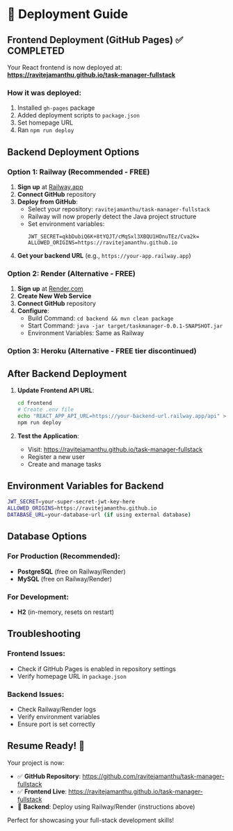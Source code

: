 # 🚀 Deployment Guide

## Frontend Deployment (GitHub Pages) ✅ COMPLETED

Your React frontend is now deployed at:
**https://ravitejamanthu.github.io/task-manager-fullstack**

### How it was deployed:
1. Installed `gh-pages` package
2. Added deployment scripts to `package.json`
3. Set homepage URL
4. Ran `npm run deploy`

## Backend Deployment Options

### Option 1: Railway (Recommended - FREE)

1. **Sign up** at [Railway.app](https://railway.app)
2. **Connect GitHub** repository
3. **Deploy from GitHub**:
   - Select your repository: `ravitejamanthu/task-manager-fullstack`
   - Railway will now properly detect the Java project structure
   - Set environment variables:
     ```
     JWT_SECRET=qkbDubiQ6K+8tYQJT/cMqSxl3XBQU1HOnuTEz/Cva2k=
     ALLOWED_ORIGINS=https://ravitejamanthu.github.io
     ```
4. **Get your backend URL** (e.g., `https://your-app.railway.app`)

### Option 2: Render (Alternative - FREE)

1. **Sign up** at [Render.com](https://render.com)
2. **Create New Web Service**
3. **Connect GitHub** repository
4. **Configure**:
   - Build Command: `cd backend && mvn clean package`
   - Start Command: `java -jar target/taskmanager-0.0.1-SNAPSHOT.jar`
   - Environment Variables: Same as Railway

### Option 3: Heroku (Alternative - FREE tier discontinued)

## After Backend Deployment

1. **Update Frontend API URL**:
   ```bash
   cd frontend
   # Create .env file
   echo "REACT_APP_API_URL=https://your-backend-url.railway.app/api" > .env
   npm run deploy
   ```

2. **Test the Application**:
   - Visit: https://ravitejamanthu.github.io/task-manager-fullstack
   - Register a new user
   - Create and manage tasks

## Environment Variables for Backend

```bash
JWT_SECRET=your-super-secret-jwt-key-here
ALLOWED_ORIGINS=https://ravitejamanthu.github.io
DATABASE_URL=your-database-url (if using external database)
```

## Database Options

### For Production (Recommended):
- **PostgreSQL** (free on Railway/Render)
- **MySQL** (free on Railway/Render)

### For Development:
- **H2** (in-memory, resets on restart)

## Troubleshooting

### Frontend Issues:
- Check if GitHub Pages is enabled in repository settings
- Verify homepage URL in `package.json`

### Backend Issues:
- Check Railway/Render logs
- Verify environment variables
- Ensure port is set correctly

## Resume Ready! 🎯

Your project is now:
- ✅ **GitHub Repository**: https://github.com/ravitejamanthu/task-manager-fullstack
- ✅ **Frontend Live**: https://ravitejamanthu.github.io/task-manager-fullstack
- 🔄 **Backend**: Deploy using Railway/Render (instructions above)

Perfect for showcasing your full-stack development skills!
